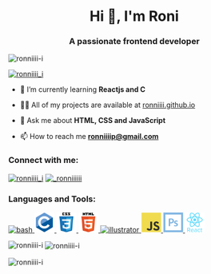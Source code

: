 <h1 align="center">Hi 👋, I'm Roni</h1>
<h3 align="center">A passionate frontend developer</h3>

<p align="left"> <img src="https://komarev.com/ghpvc/?username=ronniiii-i&label=Profile%20views&color=0e75b6&style=flat" alt="ronniiii-i" /> </p>

<p align="left"> <a href="https://twitter.com/ronniiii_i" target="blank"><img src="https://img.shields.io/twitter/follow/ronniiii_i?logo=twitter&style=for-the-badge" alt="ronniiii_i" /></a> </p>

- 🌱 I’m currently learning **Reactjs and C**

- 👨‍💻 All of my projects are available at [ronniiii.github.io](ronniiii.github.io)

- 💬 Ask me about **HTML, CSS and JavaScript**

- 📫 How to reach me **ronniiiip@gmail.com**

<h3 align="left">Connect with me:</h3>
<p align="left">
<a href="https://twitter.com/ronniiii_i" target="blank"><img align="center" src="https://raw.githubusercontent.com/rahuldkjain/github-profile-readme-generator/master/src/images/icons/Social/twitter.svg" alt="ronniiii_i" height="30" width="40" /></a>
<a href="https://instagram.com/_ronniiiiii" target="blank"><img align="center" src="https://raw.githubusercontent.com/rahuldkjain/github-profile-readme-generator/master/src/images/icons/Social/instagram.svg" alt="_ronniiiiii" height="30" width="40" /></a>
</p>

<h3 align="left">Languages and Tools:</h3>
<p align="left"> <a href="https://www.gnu.org/software/bash/" target="_blank" rel="noreferrer"> <img src="https://www.vectorlogo.zone/logos/gnu_bash/gnu_bash-icon.svg" alt="bash" width="40" height="40"/> </a> <a href="https://www.cprogramming.com/" target="_blank" rel="noreferrer"> <img src="https://raw.githubusercontent.com/devicons/devicon/master/icons/c/c-original.svg" alt="c" width="40" height="40"/> </a> <a href="https://www.w3schools.com/css/" target="_blank" rel="noreferrer"> <img src="https://raw.githubusercontent.com/devicons/devicon/master/icons/css3/css3-original-wordmark.svg" alt="css3" width="40" height="40"/> </a> <a href="https://www.w3.org/html/" target="_blank" rel="noreferrer"> <img src="https://raw.githubusercontent.com/devicons/devicon/master/icons/html5/html5-original-wordmark.svg" alt="html5" width="40" height="40"/> </a> <a href="https://www.adobe.com/in/products/illustrator.html" target="_blank" rel="noreferrer"> <img src="https://www.vectorlogo.zone/logos/adobe_illustrator/adobe_illustrator-icon.svg" alt="illustrator" width="40" height="40"/> </a> <a href="https://developer.mozilla.org/en-US/docs/Web/JavaScript" target="_blank" rel="noreferrer"> <img src="https://raw.githubusercontent.com/devicons/devicon/master/icons/javascript/javascript-original.svg" alt="javascript" width="40" height="40"/> </a> <a href="https://www.photoshop.com/en" target="_blank" rel="noreferrer"> <img src="https://raw.githubusercontent.com/devicons/devicon/master/icons/photoshop/photoshop-line.svg" alt="photoshop" width="40" height="40"/> </a> <a href="https://reactjs.org/" target="_blank" rel="noreferrer"> <img src="https://raw.githubusercontent.com/devicons/devicon/master/icons/react/react-original-wordmark.svg" alt="react" width="40" height="40"/> </a> </p>

<p><img align="left" src="https://github-readme-stats.vercel.app/api/top-langs?username=ronniiii-i&show_icons=true&locale=en&layout=compact" alt="ronniiii-i" /></p>

<p>&nbsp;<img align="center" src="https://github-readme-stats.vercel.app/api?username=ronniiii-i&show_icons=true&locale=en" alt="ronniiii-i" /></p>

<p><img align="center" src="https://github-readme-streak-stats.herokuapp.com/?user=ronniiii-i&" alt="ronniiii-i" /></p>
